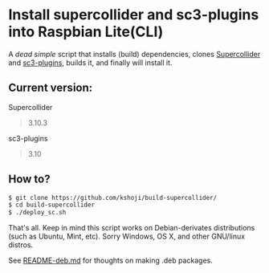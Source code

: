 # Install supercollider and sc3-plugins into Raspbian Lite(CLI)

A _dead simple_ script that installs (build) dependencies, clones [Supercollider](https://github.com/supercollider/supercollider/) and [sc3-plugins](https://github.com/supercollider/sc3-plugins), builds it, and finally will install it.

## Current version:

Supercollider
> 3.10.3

sc3-plugins
> 3.10


## How to?

```bash
$ git clone https://github.com/kshoji/build-supercollider/
$ cd build-supercollider
$ ./deploy_sc.sh
```

That's all.
Keep in mind this script works on Debian-derivates distributions (such as Ubuntu, Mint, etc). Sorry Windows, OS X, and other GNU/linux distros.

See [README-deb.md](README-deb.md) for thoughts on making .deb packages.
